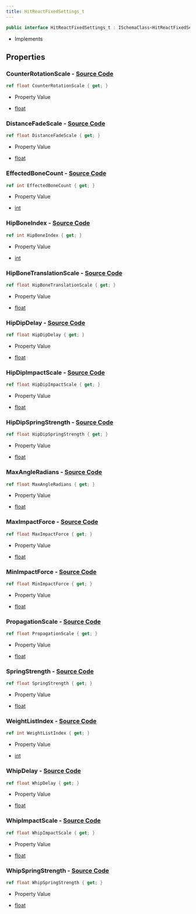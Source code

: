```yaml
---
title: HitReactFixedSettings_t
---
```


```csharp
public interface HitReactFixedSettings_t : ISchemaClass<HitReactFixedSettings_t>, ISchemaField, ISchemaClass, INativeHandle
```

- Implements

## Properties

### **CounterRotationScale** - [Source Code](https://github.com/swiftly-solution/swiftlys2/blob/main/managed/src/SwiftlyS2.Generated/Schemas/Interfaces/HitReactFixedSettings_t.cs#L26)

```csharp
ref float CounterRotationScale { get; }
```

- Property Value

- [float](https://learn.microsoft.com/dotnet/api/system.single)

### **DistanceFadeScale** - [Source Code](https://github.com/swiftly-solution/swiftlys2/blob/main/managed/src/SwiftlyS2.Generated/Schemas/Interfaces/HitReactFixedSettings_t.cs#L28)

```csharp
ref float DistanceFadeScale { get; }
```

- Property Value

- [float](https://learn.microsoft.com/dotnet/api/system.single)

### **EffectedBoneCount** - [Source Code](https://github.com/swiftly-solution/swiftlys2/blob/main/managed/src/SwiftlyS2.Generated/Schemas/Interfaces/HitReactFixedSettings_t.cs#L18)

```csharp
ref int EffectedBoneCount { get; }
```

- Property Value

- [int](https://learn.microsoft.com/dotnet/api/system.int32)

### **HipBoneIndex** - [Source Code](https://github.com/swiftly-solution/swiftlys2/blob/main/managed/src/SwiftlyS2.Generated/Schemas/Interfaces/HitReactFixedSettings_t.cs#L40)

```csharp
ref int HipBoneIndex { get; }
```

- Property Value

- [int](https://learn.microsoft.com/dotnet/api/system.int32)

### **HipBoneTranslationScale** - [Source Code](https://github.com/swiftly-solution/swiftlys2/blob/main/managed/src/SwiftlyS2.Generated/Schemas/Interfaces/HitReactFixedSettings_t.cs#L42)

```csharp
ref float HipBoneTranslationScale { get; }
```

- Property Value

- [float](https://learn.microsoft.com/dotnet/api/system.single)

### **HipDipDelay** - [Source Code](https://github.com/swiftly-solution/swiftlys2/blob/main/managed/src/SwiftlyS2.Generated/Schemas/Interfaces/HitReactFixedSettings_t.cs#L48)

```csharp
ref float HipDipDelay { get; }
```

- Property Value

- [float](https://learn.microsoft.com/dotnet/api/system.single)

### **HipDipImpactScale** - [Source Code](https://github.com/swiftly-solution/swiftlys2/blob/main/managed/src/SwiftlyS2.Generated/Schemas/Interfaces/HitReactFixedSettings_t.cs#L46)

```csharp
ref float HipDipImpactScale { get; }
```

- Property Value

- [float](https://learn.microsoft.com/dotnet/api/system.single)

### **HipDipSpringStrength** - [Source Code](https://github.com/swiftly-solution/swiftlys2/blob/main/managed/src/SwiftlyS2.Generated/Schemas/Interfaces/HitReactFixedSettings_t.cs#L44)

```csharp
ref float HipDipSpringStrength { get; }
```

- Property Value

- [float](https://learn.microsoft.com/dotnet/api/system.single)

### **MaxAngleRadians** - [Source Code](https://github.com/swiftly-solution/swiftlys2/blob/main/managed/src/SwiftlyS2.Generated/Schemas/Interfaces/HitReactFixedSettings_t.cs#L38)

```csharp
ref float MaxAngleRadians { get; }
```

- Property Value

- [float](https://learn.microsoft.com/dotnet/api/system.single)

### **MaxImpactForce** - [Source Code](https://github.com/swiftly-solution/swiftlys2/blob/main/managed/src/SwiftlyS2.Generated/Schemas/Interfaces/HitReactFixedSettings_t.cs#L20)

```csharp
ref float MaxImpactForce { get; }
```

- Property Value

- [float](https://learn.microsoft.com/dotnet/api/system.single)

### **MinImpactForce** - [Source Code](https://github.com/swiftly-solution/swiftlys2/blob/main/managed/src/SwiftlyS2.Generated/Schemas/Interfaces/HitReactFixedSettings_t.cs#L22)

```csharp
ref float MinImpactForce { get; }
```

- Property Value

- [float](https://learn.microsoft.com/dotnet/api/system.single)

### **PropagationScale** - [Source Code](https://github.com/swiftly-solution/swiftlys2/blob/main/managed/src/SwiftlyS2.Generated/Schemas/Interfaces/HitReactFixedSettings_t.cs#L30)

```csharp
ref float PropagationScale { get; }
```

- Property Value

- [float](https://learn.microsoft.com/dotnet/api/system.single)

### **SpringStrength** - [Source Code](https://github.com/swiftly-solution/swiftlys2/blob/main/managed/src/SwiftlyS2.Generated/Schemas/Interfaces/HitReactFixedSettings_t.cs#L34)

```csharp
ref float SpringStrength { get; }
```

- Property Value

- [float](https://learn.microsoft.com/dotnet/api/system.single)

### **WeightListIndex** - [Source Code](https://github.com/swiftly-solution/swiftlys2/blob/main/managed/src/SwiftlyS2.Generated/Schemas/Interfaces/HitReactFixedSettings_t.cs#L16)

```csharp
ref int WeightListIndex { get; }
```

- Property Value

- [int](https://learn.microsoft.com/dotnet/api/system.int32)

### **WhipDelay** - [Source Code](https://github.com/swiftly-solution/swiftlys2/blob/main/managed/src/SwiftlyS2.Generated/Schemas/Interfaces/HitReactFixedSettings_t.cs#L32)

```csharp
ref float WhipDelay { get; }
```

- Property Value

- [float](https://learn.microsoft.com/dotnet/api/system.single)

### **WhipImpactScale** - [Source Code](https://github.com/swiftly-solution/swiftlys2/blob/main/managed/src/SwiftlyS2.Generated/Schemas/Interfaces/HitReactFixedSettings_t.cs#L24)

```csharp
ref float WhipImpactScale { get; }
```

- Property Value

- [float](https://learn.microsoft.com/dotnet/api/system.single)

### **WhipSpringStrength** - [Source Code](https://github.com/swiftly-solution/swiftlys2/blob/main/managed/src/SwiftlyS2.Generated/Schemas/Interfaces/HitReactFixedSettings_t.cs#L36)

```csharp
ref float WhipSpringStrength { get; }
```

- Property Value

- [float](https://learn.microsoft.com/dotnet/api/system.single)

